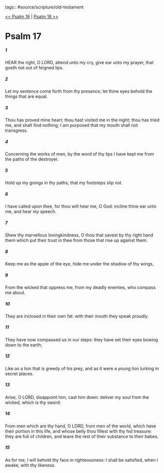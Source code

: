 tags:: #source/scripture/old-testament

[<< Psalm 16](/Old_Testament/19_Psalms/Psalm_16.md) | [Psalm 18 >>](/Old_Testament/19_Psalms/Psalm_18.md)

# Psalm 17

##### 1

HEAR the right, O LORD, attend unto my cry, give ear unto my prayer, that goeth not out of feigned lips.

##### 2

Let my sentence come forth from thy presence; let thine eyes behold the things that are equal.

##### 3

Thou has proved mine heart; thou hast visited me in the night; thou has tried me, and shalt find nothing; I am purposed that my mouth shall not transgress.

##### 4

Concerning the works of men, by the word of thy lips I have kept me from the paths of the destroyer.

##### 5

Hold up my goings in thy paths, that my footsteps slip not.

##### 6

I have called upon thee, for thou wilt hear me, O God: incline thine ear unto me, and hear my speech.

##### 7

Shew thy marvellous lovingkindness, O thou that savest by thy right hand them which put their trust in thee from those that rise up against them.

##### 8

Keep me as the apple of the eye, hide me under the shadow of thy wings,

##### 9

From the wicked that oppress me, from my deadly enemies, who compass me about.

##### 10

They are inclosed in their own fat: with their mouth they speak proudly.

##### 11

They have now compassed us in our steps: they have set their eyes bowing down to the earth;

##### 12

Like as a lion that is greedy of his prey, and as it were a young lion lurking in secret places.

##### 13

Arise, O LORD, disappoint him, cast him down: deliver my soul from the wicked, which is thy sword:

##### 14

From men which are thy hand, O LORD, from men of the world, which have their portion in this life, and whose belly thou fillest with thy hid treasure: they are full of children, and leave the rest of their substance to their babes.

##### 15

As for me, I will behold thy face in righteousness: I shall be satisfied, when I awake, with thy likeness.
